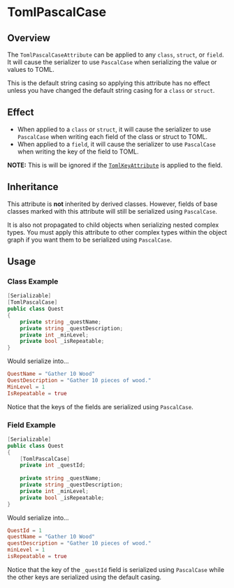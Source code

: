 # TomlPascalCase

## Overview

The `TomlPascalCaseAttribute` can be applied to any `class`, `struct`, or `field`.
It will cause the serializer to use `PascalCase` when serializing the value or values to TOML.

This is the default string casing so applying this attribute has no effect unless you have changed the default string casing for a `class` or `struct`.

## Effect

- When applied to a `class` or `struct`, it will cause the serializer to use `PascalCase` when writing each field of the class or struct to TOML.
- When applied to a `field`, it will cause the serializer to use `PascalCase` when writing the key of the field to TOML.

**NOTE:** This is will be ignored if the [`TomlKeyAttribute`](toml-key-attribute.md) is applied to the field.

## Inheritance

This attribute is **not** inherited by derived classes. However, fields of base classes marked with this attribute will still be serialized using `PascalCase`.

It is also not propagated to child objects when serializing nested complex types.
You must apply this attribute to other complex types within the object graph if you want them to be serialized using `PascalCase`.

## Usage

### Class Example

```csharp
[Serializable]
[TomlPascalCase]
public class Quest
{
    private string _questName;
    private string _questDescription;
    private int _minLevel;
    private bool _isRepeatable;
}
```

Would serialize into...

```toml
QuestName = "Gather 10 Wood"
QuestDescription = "Gather 10 pieces of wood."
MinLevel = 1
IsRepeatable = true
```

Notice that the keys of the fields are serialized using `PascalCase`.

### Field Example

```csharp
[Serializable]
public class Quest
{
    [TomlPascalCase]
    private int _questId;
    
    private string _questName;
    private string _questDescription;
    private int _minLevel;
    private bool _isRepeatable;
}
```

Would serialize into...

```toml
QuestId = 1
questName = "Gather 10 Wood"
questDescription = "Gather 10 pieces of wood."
minLevel = 1
isRepeatable = true
```

Notice that the key of the `_questId` field is serialized using `PascalCase` while the other keys are serialized using the default casing.
